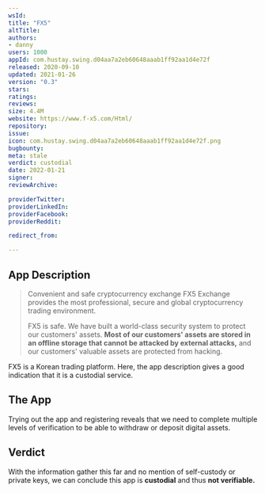 ```yaml
---
wsId: 
title: "FX5"
altTitle: 
authors:
- danny
users: 1000
appId: com.hustay.swing.d04aa7a2eb60648aaab1ff92aa1d4e72f
released: 2020-09-10
updated: 2021-01-26
version: "0.3"
stars: 
ratings: 
reviews: 
size: 4.4M
website: https://www.f-x5.com/Html/
repository: 
issue: 
icon: com.hustay.swing.d04aa7a2eb60648aaab1ff92aa1d4e72f.png
bugbounty: 
meta: stale
verdict: custodial
date: 2022-01-21
signer: 
reviewArchive:

providerTwitter: 
providerLinkedIn: 
providerFacebook: 
providerReddit: 

redirect_from:

---
```


## App Description

> Convenient and safe cryptocurrency exchange
> FX5 Exchange provides the most professional, secure and global cryptocurrency trading environment.
>
> FX5 is safe. We have built a world-class security system to protect our customers' assets.
**Most of our customers' assets are stored in an offline storage that cannot be attacked by external attacks,** and our customers' valuable assets are protected from hacking.

FX5 is a Korean trading platform. Here, the app description gives a good indication that it is a custodial service.

## The App

Trying out the app and registering reveals that we need to complete multiple levels of verification to be able to withdraw or deposit digital assets.

## Verdict

With the information gather this far and no mention of self-custody or private keys, we can conclude this app is **custodial** and thus **not verifiable.**
